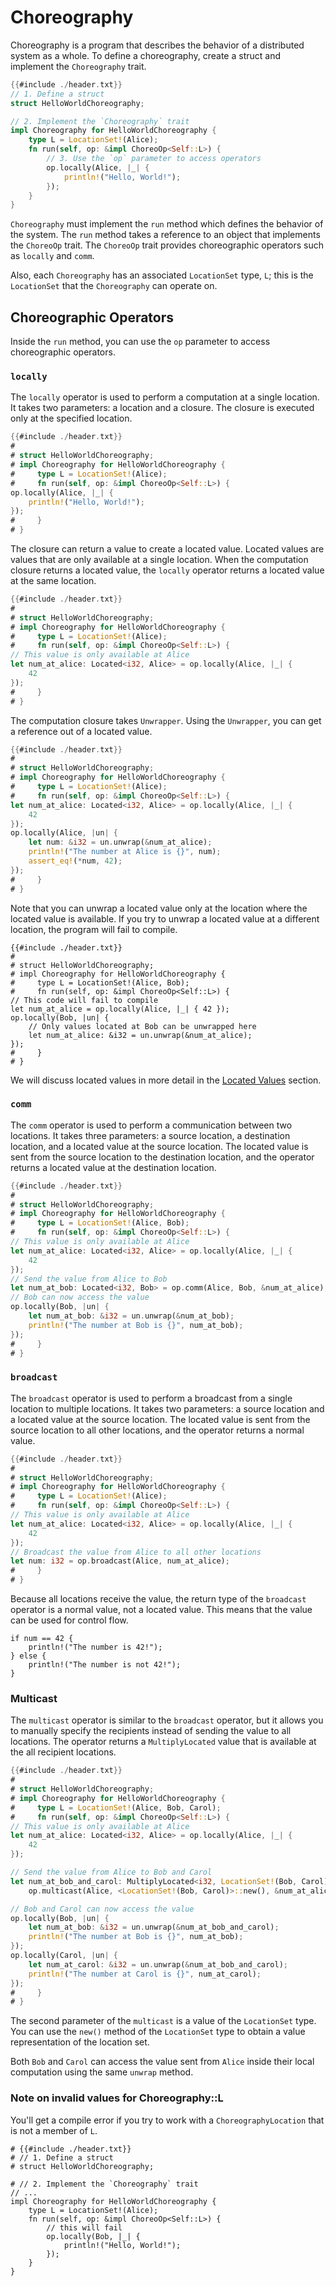 # Choreography

Choreography is a program that describes the behavior of a distributed system as a whole. To define a choreography, create a struct and implement the `Choreography` trait.

```rust
{{#include ./header.txt}}
// 1. Define a struct
struct HelloWorldChoreography;

// 2. Implement the `Choreography` trait
impl Choreography for HelloWorldChoreography {
    type L = LocationSet!(Alice);
    fn run(self, op: &impl ChoreoOp<Self::L>) {
        // 3. Use the `op` parameter to access operators
        op.locally(Alice, |_| {
            println!("Hello, World!");
        });
    }
}
```

`Choreography` must implement the `run` method which defines the behavior of the system. The `run` method takes a reference to an object that implements the `ChoreoOp` trait. The `ChoreoOp` trait provides choreographic operators such as `locally` and `comm`.

Also, each `Choreography` has an associated `LocationSet` type, `L`; this is the `LocationSet` that the `Choreography` can operate on.

## Choreographic Operators

Inside the `run` method, you can use the `op` parameter to access choreographic operators.

### `locally`

The `locally` operator is used to perform a computation at a single location. It takes two parameters: a location and a closure. The closure is executed only at the specified location.

```rust
{{#include ./header.txt}}
#
# struct HelloWorldChoreography;
# impl Choreography for HelloWorldChoreography {
#     type L = LocationSet!(Alice);
#     fn run(self, op: &impl ChoreoOp<Self::L>) {
op.locally(Alice, |_| {
    println!("Hello, World!");
});
#     }
# }
```

The closure can return a value to create a located value. Located values are values that are only available at a single location. When the computation closure returns a located value, the `locally` operator returns a located value at the same location.

```rust
{{#include ./header.txt}}
#
# struct HelloWorldChoreography;
# impl Choreography for HelloWorldChoreography {
#     type L = LocationSet!(Alice);
#     fn run(self, op: &impl ChoreoOp<Self::L>) {
// This value is only available at Alice
let num_at_alice: Located<i32, Alice> = op.locally(Alice, |_| {
    42
});
#     }
# }
```

The computation closure takes `Unwrapper`. Using the `Unwrapper`, you can get a reference out of a located value.

```rust
{{#include ./header.txt}}
#
# struct HelloWorldChoreography;
# impl Choreography for HelloWorldChoreography {
#     type L = LocationSet!(Alice);
#     fn run(self, op: &impl ChoreoOp<Self::L>) {
let num_at_alice: Located<i32, Alice> = op.locally(Alice, |_| {
    42
});
op.locally(Alice, |un| {
    let num: &i32 = un.unwrap(&num_at_alice);
    println!("The number at Alice is {}", num);
    assert_eq!(*num, 42);
});
#     }
# }
```

Note that you can unwrap a located value only at the location where the located value is available. If you try to unwrap a located value at a different location, the program will fail to compile.

```rust, compile_fail
{{#include ./header.txt}}
#
# struct HelloWorldChoreography;
# impl Choreography for HelloWorldChoreography {
#     type L = LocationSet!(Alice, Bob);
#     fn run(self, op: &impl ChoreoOp<Self::L>) {
// This code will fail to compile
let num_at_alice = op.locally(Alice, |_| { 42 });
op.locally(Bob, |un| {
    // Only values located at Bob can be unwrapped here
    let num_at_alice: &i32 = un.unwrap(&num_at_alice);
});
#     }
# }
```

We will discuss located values in more detail in the [Located Values](./guide-located-values.md) section.

### `comm`

The `comm` operator is used to perform a communication between two locations. It takes three parameters: a source location, a destination location, and a located value at the source location. The located value is sent from the source location to the destination location, and the operator returns a located value at the destination location.

```rust
{{#include ./header.txt}}
#
# struct HelloWorldChoreography;
# impl Choreography for HelloWorldChoreography {
#     type L = LocationSet!(Alice, Bob);
#     fn run(self, op: &impl ChoreoOp<Self::L>) {
// This value is only available at Alice
let num_at_alice: Located<i32, Alice> = op.locally(Alice, |_| {
    42
});
// Send the value from Alice to Bob
let num_at_bob: Located<i32, Bob> = op.comm(Alice, Bob, &num_at_alice);
// Bob can now access the value
op.locally(Bob, |un| {
    let num_at_bob: &i32 = un.unwrap(&num_at_bob);
    println!("The number at Bob is {}", num_at_bob);
});
#     }
# }
```

### `broadcast`

The `broadcast` operator is used to perform a broadcast from a single location to multiple locations. It takes two parameters: a source location and a located value at the source location. The located value is sent from the source location to all other locations, and the operator returns a normal value.

```rust
{{#include ./header.txt}}
#
# struct HelloWorldChoreography;
# impl Choreography for HelloWorldChoreography {
#     type L = LocationSet!(Alice);
#     fn run(self, op: &impl ChoreoOp<Self::L>) {
// This value is only available at Alice
let num_at_alice: Located<i32, Alice> = op.locally(Alice, |_| {
    42
});
// Broadcast the value from Alice to all other locations
let num: i32 = op.broadcast(Alice, num_at_alice);
#     }
# }
```

Because all locations receive the value, the return type of the `broadcast` operator is a normal value, not a located value. This means that the value can be used for control flow.

```rust, ignore
if num == 42 {
    println!("The number is 42!");
} else {
    println!("The number is not 42!");
}
```

### Multicast

The `multicast` operator is similar to the `broadcast` operator, but it allows you to manually specify the recipients instead of sending the value to all locations. The operator returns a `MultiplyLocated` value that is available at the all recipient locations.

```rust
{{#include ./header.txt}}
#
# struct HelloWorldChoreography;
# impl Choreography for HelloWorldChoreography {
#     type L = LocationSet!(Alice, Bob, Carol);
#     fn run(self, op: &impl ChoreoOp<Self::L>) {
// This value is only available at Alice
let num_at_alice: Located<i32, Alice> = op.locally(Alice, |_| {
    42
});

// Send the value from Alice to Bob and Carol
let num_at_bob_and_carol: MultiplyLocated<i32, LocationSet!(Bob, Carol)> =
    op.multicast(Alice, <LocationSet!(Bob, Carol)>::new(), &num_at_alice);

// Bob and Carol can now access the value
op.locally(Bob, |un| {
    let num_at_bob: &i32 = un.unwrap(&num_at_bob_and_carol);
    println!("The number at Bob is {}", num_at_bob);
});
op.locally(Carol, |un| {
    let num_at_carol: &i32 = un.unwrap(&num_at_bob_and_carol);
    println!("The number at Carol is {}", num_at_carol);
});
#     }
# }
```

The second parameter of the `multicast` is a value of the `LocationSet` type. You can use the `new()` method of the `LocationSet` type to obtain a value representation of the location set.

Both `Bob` and `Carol` can access the value sent from `Alice` inside their local computation using the same `unwrap` method.

### Note on invalid values for Choreography::L

You'll get a compile error if you try to work with a `ChoreographyLocation` that is not a member of `L`.

```rust, compile_fail
# {{#include ./header.txt}}
# // 1. Define a struct
# struct HelloWorldChoreography;

# // 2. Implement the `Choreography` trait
// ...
impl Choreography for HelloWorldChoreography {
    type L = LocationSet!(Alice);
    fn run(self, op: &impl ChoreoOp<Self::L>) {
        // this will fail
        op.locally(Bob, |_| {
            println!("Hello, World!");
        });
    }
}
```

